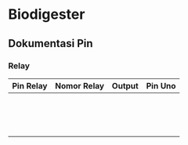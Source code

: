 # Biodigester

## Dokumentasi Pin

### Relay

| Pin Relay | Nomor Relay | Output | Pin Uno| 
| :-------- | :------- |  :------- | :-------|
| ` ` | ` ` |` `|` `|
| ` ` | ` ` |` `|` `|
| ` ` | ` ` |` `|` `|
| ` ` | ` ` |` `|` `|

